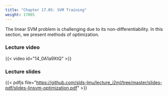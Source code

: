 ```yaml
---
title: "Chapter 17.05: SVM Training"
weight: 17005
---
```

The linear SVM problem is challenging due to its non-differentiability. In this section, we present methods of optimization.

<!--more-->

### Lecture video

{{< video id="14_0A1a9XtQ" >}}

### Lecture slides

{{< pdfjs file="https://github.com/slds-lmu/lecture_i2ml/tree/master/slides-pdf/slides-linsvm-optimization.pdf" >}}
